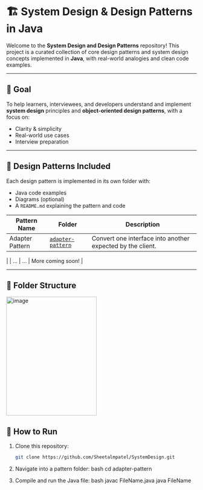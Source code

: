 # 🏗️ System Design & Design Patterns in Java

Welcome to the **System Design and Design Patterns** repository! This project is a curated collection of core design patterns and system design concepts implemented in **Java**, with real-world analogies and clean code examples.

---

## 🎯 Goal

To help learners, interviewees, and developers understand and implement **system design** principles and **object-oriented design patterns**, with a focus on:

- Clarity & simplicity
- Real-world use cases
- Interview preparation

---

## 🧠 Design Patterns Included

Each design pattern is implemented in its own folder with:
- Java code examples
- Diagrams (optional)
- A `README.md` explaining the pattern and code

| Pattern Name | Folder | Description |
|--------------|--------|-------------|
| Adapter Pattern | [`adapter-pattern`](./StructuralDesign/AdapterPattern) | Convert one interface into another expected by the client. |
|
| ... | ... | More coming soon! |

---

## 📂 Folder Structure
<img width="239" height="314" alt="image" src="https://github.com/user-attachments/assets/d888767e-7cdc-4f8f-9b7a-7e5e69f93b96" />



## 🔧 How to Run

1. Clone this repository:
   ```bash
   git clone https://github.com/Sheetalmpatel/SystemDesign.git

2. Navigate into a pattern folder:
    bash
    cd adapter-pattern

3. Compile and run the Java file:
    bash
    javac FileName.java
    java FileName
